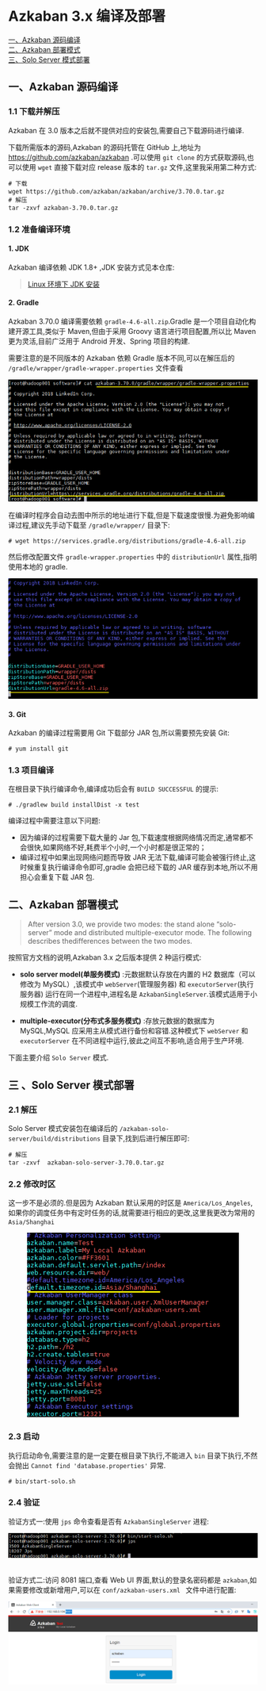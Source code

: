 # Azkaban 3.x 编译及部署

<nav>
<a href="#一Azkaban-源码编译">一、Azkaban 源码编译</a><br/>
<a href="#二Azkaban-部署模式">二、Azkaban 部署模式</a><br/>
<a href="#三-Solo-Server-模式部署">三、Solo Server 模式部署</a><br/>
</nav>



## 一、Azkaban 源码编译

### 1.1 下载并解压

Azkaban 在 3.0 版本之后就不提供对应的安装包,需要自己下载源码进行编译.

下载所需版本的源码,Azkaban 的源码托管在 GitHub 上,地址为 https://github.com/azkaban/azkaban .可以使用 `git clone` 的方式获取源码,也可以使用 `wget` 直接下载对应 release 版本的 `tar.gz` 文件,这里我采用第二种方式:

```shell
# 下载
wget https://github.com/azkaban/azkaban/archive/3.70.0.tar.gz
# 解压
tar -zxvf azkaban-3.70.0.tar.gz
```

### 1.2 准备编译环境

#### 1. JDK

Azkaban 编译依赖 JDK 1.8+ ,JDK 安装方式见本仓库:

> [Linux 环境下 JDK 安装](./Linux下JDK安装.md)

#### 2. Gradle

Azkaban 3.70.0 编译需要依赖 `gradle-4.6-all.zip`.Gradle 是一个项目自动化构建开源工具,类似于 Maven,但由于采用 Groovy 语言进行项目配置,所以比 Maven 更为灵活,目前广泛用于 Android 开发、Spring 项目的构建.

需要注意的是不同版本的 Azkaban 依赖 Gradle 版本不同,可以在解压后的 `/gradle/wrapper/gradle-wrapper.properties` 文件查看

<div align="center"> <img  src="../../pictures/azkaban-gradle-wrapper.png"/> </div>

在编译时程序会自动去图中所示的地址进行下载,但是下载速度很慢.为避免影响编译过程,建议先手动下载至 `/gradle/wrapper/` 目录下:

```shell
# wget https://services.gradle.org/distributions/gradle-4.6-all.zip
```

然后修改配置文件 `gradle-wrapper.properties` 中的 `distributionUrl` 属性,指明使用本地的 gradle.

<div align="center"> <img  src="../../pictures/azkaban-gradle-wrapper-2.png"/> </div>

#### 3. Git

Azkaban 的编译过程需要用 Git 下载部分 JAR 包,所以需要预先安装 Git:

```shell
# yum install git
```

### 1.3 项目编译

在根目录下执行编译命令,编译成功后会有 `BUILD SUCCESSFUL` 的提示:

```shell
# ./gradlew build installDist -x test
```

编译过程中需要注意以下问题:

+ 因为编译的过程需要下载大量的 Jar 包,下载速度根据网络情况而定,通常都不会很快,如果网络不好,耗费半个小时,一个小时都是很正常的；
+ 编译过程中如果出现网络问题而导致 JAR 无法下载,编译可能会被强行终止,这时候重复执行编译命令即可,gradle 会把已经下载的 JAR 缓存到本地,所以不用担心会重复下载 JAR 包.



## 二、Azkaban 部署模式

>After version 3.0, we provide two modes: the stand alone “solo-server” mode and distributed multiple-executor mode. The following describes thedifferences between the two modes.

按照官方文档的说明,Azkaban 3.x 之后版本提供 2 种运行模式:

+ **solo server model(单服务模式)** :元数据默认存放在内置的 H2 数据库（可以修改为 MySQL）,该模式中 `webServer`(管理服务器) 和 `executorServer`(执行服务器) 运行在同一个进程中,进程名是 `AzkabanSingleServer`.该模式适用于小规模工作流的调度.
- **multiple-executor(分布式多服务模式)** :存放元数据的数据库为 MySQL,MySQL 应采用主从模式进行备份和容错.这种模式下 `webServer` 和 `executorServer` 在不同进程中运行,彼此之间互不影响,适合用于生产环境.

下面主要介绍 `Solo Server` 模式.



## 三 、Solo Server 模式部署

### 2.1  解压

Solo Server 模式安装包在编译后的 `/azkaban-solo-server/build/distributions` 目录下,找到后进行解压即可:

```shell
# 解压
tar -zxvf  azkaban-solo-server-3.70.0.tar.gz
```

### 2.2 修改时区

这一步不是必须的.但是因为 Azkaban 默认采用的时区是 `America/Los_Angeles`,如果你的调度任务中有定时任务的话,就需要进行相应的更改,这里我更改为常用的 `Asia/Shanghai`

<div align="center"> <img  src="../../pictures/azkaban-setting.png"/> </div>

### 2.3 启动

执行启动命令,需要注意的是一定要在根目录下执行,不能进入 `bin` 目录下执行,不然会抛出 `Cannot find 'database.properties'` 异常.

```shell
# bin/start-solo.sh
```

### 2.4 验证

验证方式一:使用 `jps` 命令查看是否有 `AzkabanSingleServer` 进程:

<div align="center"> <img  src="../../pictures/akaban-jps.png"/> </div>
<br/>

验证方式二:访问 8081 端口,查看 Web UI 界面,默认的登录名密码都是 `azkaban`,如果需要修改或新增用户,可以在 `conf/azkaban-users.xml ` 文件中进行配置:

<div align="center"> <img width="700px" src="../../pictures/azkaban-web-ui.png"/> </div>



